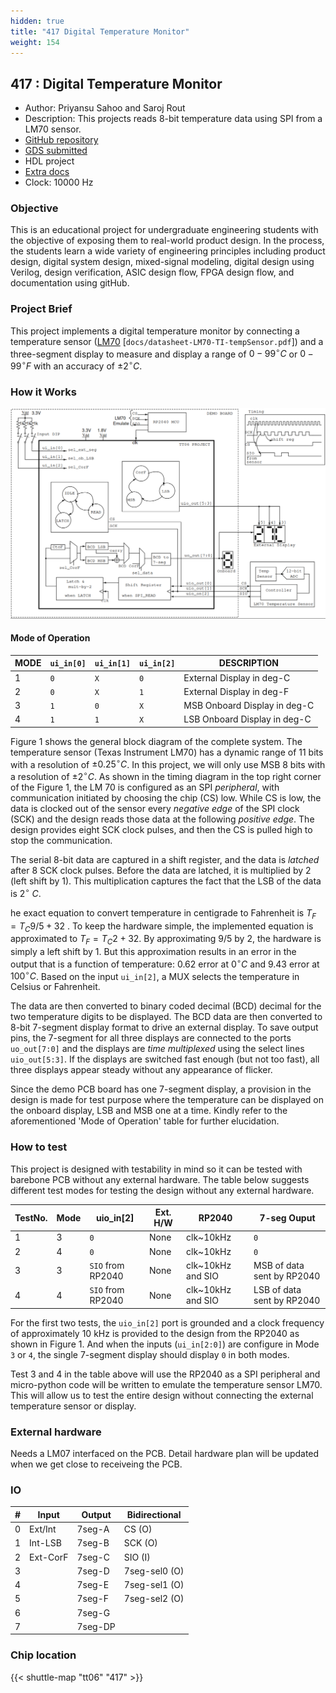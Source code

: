 ```yaml
---
hidden: true
title: "417 Digital Temperature Monitor"
weight: 154
---
```


## 417 : Digital Temperature Monitor

* Author: Priyansu Sahoo and Saroj Rout
* Description: This projects reads 8-bit temperature data using SPI from a LM70 sensor.
* [GitHub repository](https://github.com/silicon-efabless/tt06-silicon-tinytapeout-lm07)
* [GDS submitted](https://github.com/silicon-efabless/tt06-silicon-tinytapeout-lm07/actions/runs/8719581599)
* HDL project
* [Extra docs](None)
* Clock: 10000 Hz

<!---

This file is used to generate your project datasheet. Please fill in the information below and delete any unused
sections.

You can also include images in this folder and reference them in the markdown. Each image must be less than
512 kb in size, and the combined size of all images must be less than 1 MB.
-->


### Objective

This is an educational project for undergraduate engineering students with the objective of exposing them to real-world product design. In the process, the students learn a wide variety of engineering principles including product design, digital system design, mixed-signal modeling, digital design using Verilog, design verification, ASIC design flow, FPGA design flow, and documentation using gitHub.

### Project Brief

This project implements a digital temperature monitor by connecting a temperature sensor ([LM70](datasheet-LM70-TI-tempSensor.pdf) [`docs/datasheet-LM70-TI-tempSensor.pdf`]) and a three-segment display to measure and display a range of $0-99^\circ C$ or $0-99^\circ F$ with an accuracy of $\pm 2^\circ C$.

### How it Works

![Block diagram of the complete system.](images/tt06-blockdiag.png)

#### Mode of Operation

| MODE | `ui_in[0]` | `ui_in[1]` | `ui_in[2]` | DESCRIPTION |
|-|-|-|-|-|
| 1 | `0` | `X` | `0` | External Display in deg-C |
| 2 | `0` | `X` | `1` | External Display in deg-F |
| 3 | `1` | `0` | `X` | MSB Onboard Display in deg-C |
| 4 | `1` | `1` | `X` | LSB Onboard Display in deg-C |

Figure 1 shows the general block diagram of the complete system. The temperature sensor (Texas Instrument LM70) has a dynamic range of 11 bits with a resolution of $\pm 0.25^\circ C$. In this project, we will only use MSB 8 bits with a resolution of $\pm 2^\circ C$. As shown in the timing diagram in the top right corner of the Figure 1, the LM 70 is configured as an SPI *peripheral*, with communication initiated by choosing the chip (CS) low. While CS is low, the data is clocked out of the sensor every *negative edge* of the SPI clock (SCK) and the design reads those data at the following *positive edge*. The design provides eight SCK clock pulses, and then the CS is pulled high to stop the communication.

The serial 8-bit data are captured in a shift register, and the data is *latched* after 8 SCK clock pulses. Before the data are latched, it is multiplied by 2 (left shift by 1). This multiplication captures the fact that the LSB of the data is $2^\circ~C$.

he exact equation to convert temperature in centigrade to Fahrenheit is $T_F = T_C 9/5 + 32$ . To keep the hardware simple, the implemented equation is approximated to $T_F = T_C 2 + 32$. By approximating $9/5$ by $2$, the hardware is simply a left shift by 1. But this approximation results in an error in the output that is a function of temperature: $0.62%$ error at $0^\circ C$ and $9.43%$ error at $100^\circ C$. Based on the input `ui_in[2]`, a MUX selects the temperature in Celsius or Fahrenheit.

The data are then converted to binary coded decimal (BCD) decimal for the two temperature digits to be displayed. The BCD data are then converted to 8-bit 7-segment display format to drive an external display. To save output pins, the 7-segment for all three displays are connected to the ports `uo_out[7:0]` and the displays are *time multiplexed* using the select lines `uio_out[5:3]`. If the displays are switched fast enough (but not too fast), all three displays appear steady without any appearance of flicker.

Since the demo PCB board has one 7-segment display, a provision in the design is made for test purpose where the temperature can be displayed on the onboard display, LSB and MSB one at a time. Kindly refer to the aforementioned 'Mode of Operation' table for further elucidation.

### How to test

This project is designed with testability in mind so it can be tested with barebone PCB without any external hardware. The table below suggests different test modes for testing the design without any external hardware.

| TestNo. | Mode | uio_in[2] | Ext. H/W | RP2040 | 7-seg Ouput |
|-|-|-|-|-|-|
| 1 | 3 | `0` | None | clk~10kHz | `0` |
| 2 | 4 | `0` | None | clk~10kHz | `0` |
| 3 | 3 | `SIO` from RP2040 | None | clk~10kHz and SIO | MSB of data sent by RP2040 |
| 4 | 4 | `SIO` from RP2040 | None | clk~10kHz and SIO | LSB of data sent by RP2040 |

For the first two tests, the `uio_in[2]` port is grounded and a clock frequency of approximately 10 kHz is provided to the design from the RP2040 as shown in Figure 1. And when the inputs (`ui_in[2:0]`) are configure in Mode `3` or `4`, the single 7-segment display should display `0` in both modes.

Test 3 and 4 in the table above will use the RP2040 as a SPI peripheral and micro-python code will be written to emulate the temperature sensor LM70. This will allow us to test the entire design without connecting the external temperature sensor or display.

### External hardware

Needs a LM07 interfaced on the PCB. Detail hardware plan will be updated when we get close to receiveing the PCB.


### IO

| # | Input          | Output         | Bidirectional   |
| - | -------------- | -------------- | --------------- |
| 0 | Ext/Int | 7seg-A | CS (O) |
| 1 | Int-LSB | 7seg-B | SCK (O) |
| 2 | Ext-CorF | 7seg-C | SIO (I) |
| 3 |  | 7seg-D | 7seg-sel0 (O) |
| 4 |  | 7seg-E | 7seg-sel1 (O) |
| 5 |  | 7seg-F | 7seg-sel2 (O) |
| 6 |  | 7seg-G |  |
| 7 |  | 7seg-DP |  |

### Chip location

{{< shuttle-map "tt06" "417" >}}
